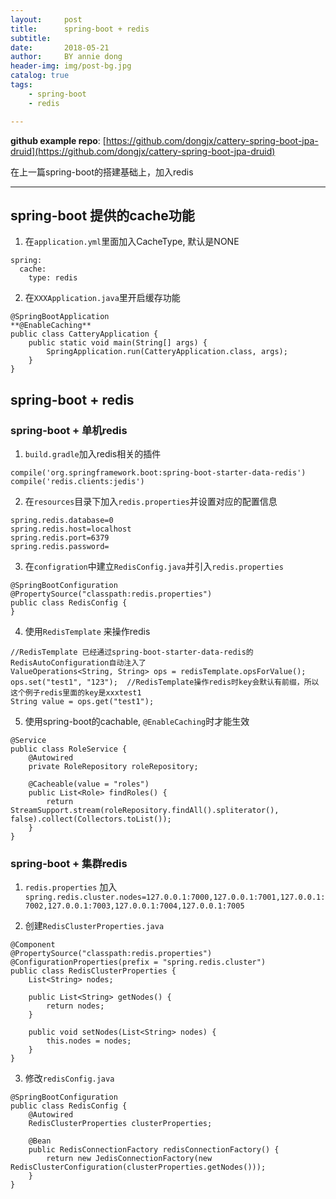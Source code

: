 ```yaml
---
layout:     post
title:      spring-boot + redis
subtitle:   
date:       2018-05-21
author:     BY annie dong
header-img: img/post-bg.jpg
catalog: true
tags:
    - spring-boot
    - redis

---
```


**github  example repo**: [https://github.com/dongjx/cattery-spring-boot-jpa-druid](https://github.com/dongjx/cattery-spring-boot-jpa-druid) 

在上一篇spring-boot的搭建基础上，加入redis  

---

## spring-boot 提供的cache功能    
1. 在`application.yml`里面加入CacheType, 默认是NONE   



```
spring:
  cache:
    type: redis
```

2. 在`XXXApplication.java`里开启缓存功能   


```
@SpringBootApplication
**@EnableCaching**
public class CatteryApplication {
	public static void main(String[] args) {
		SpringApplication.run(CatteryApplication.class, args);
	}
}

```

## spring-boot + redis

### spring-boot + 单机redis

1. `build.gradle`加入redis相关的插件   



```
compile('org.springframework.boot:spring-boot-starter-data-redis')
compile('redis.clients:jedis')
```

2. 在`resources`目录下加入`redis.properties`并设置对应的配置信息    


```
spring.redis.database=0
spring.redis.host=localhost
spring.redis.port=6379
spring.redis.password=
```
  
3. 在`configration`中建立`RedisConfig.java`并引入`redis.properties`     


```
@SpringBootConfiguration
@PropertySource("classpath:redis.properties")
public class RedisConfig {
}
```
  
4. 使用`RedisTemplate` 来操作redis    


```
//RedisTemplate 已经通过spring-boot-starter-data-redis的RedisAutoConfiguration自动注入了
ValueOperations<String, String> ops = redisTemplate.opsForValue();
ops.set("test1", "123");  //RedisTemplate操作redis时key会默认有前缀，所以这个例子redis里面的key是xxxtest1
String value = ops.get("test1");
```
  
5. 使用spring-boot的cachable, `@EnableCaching`时才能生效   


```
@Service
public class RoleService {
    @Autowired
    private RoleRepository roleRepository;

    @Cacheable(value = "roles")
    public List<Role> findRoles() {
        return StreamSupport.stream(roleRepository.findAll().spliterator(), false).collect(Collectors.toList());
    }
}
```

### spring-boot + 集群redis

1. `redis.properties` 加入 
`spring.redis.cluster.nodes=127.0.0.1:7000,127.0.0.1:7001,127.0.0.1:7002,127.0.0.1:7003,127.0.0.1:7004,127.0.0.1:7005`    

2. 创建`RedisClusterProperties.java`     


```
@Component
@PropertySource("classpath:redis.properties")
@ConfigurationProperties(prefix = "spring.redis.cluster")
public class RedisClusterProperties {
    List<String> nodes;

    public List<String> getNodes() {
        return nodes;
    }

    public void setNodes(List<String> nodes) {
        this.nodes = nodes;
    }
}
```

3. 修改`redisConfig.java`    


```
@SpringBootConfiguration
public class RedisConfig {
    @Autowired
    RedisClusterProperties clusterProperties;

    @Bean
    public RedisConnectionFactory redisConnectionFactory() {
        return new JedisConnectionFactory(new RedisClusterConfiguration(clusterProperties.getNodes()));
    }
}
```




